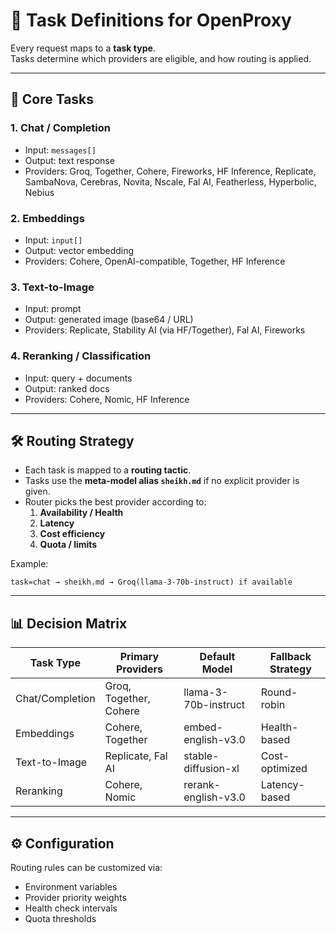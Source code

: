 # 📝 Task Definitions for OpenProxy

Every request maps to a **task type**.  
Tasks determine which providers are eligible, and how routing is applied.

---

## 🔑 Core Tasks

### 1. Chat / Completion
- Input: `messages[]`
- Output: text response
- Providers: Groq, Together, Cohere, Fireworks, HF Inference, Replicate, SambaNova, Cerebras, Novita, Nscale, Fal AI, Featherless, Hyperbolic, Nebius

### 2. Embeddings
- Input: `input[]`
- Output: vector embedding
- Providers: Cohere, OpenAI-compatible, Together, HF Inference

### 3. Text-to-Image
- Input: prompt
- Output: generated image (base64 / URL)
- Providers: Replicate, Stability AI (via HF/Together), Fal AI, Fireworks

### 4. Reranking / Classification
- Input: query + documents
- Output: ranked docs
- Providers: Cohere, Nomic, HF Inference

---

## 🛠 Routing Strategy

- Each task is mapped to a **routing tactic**.
- Tasks use the **meta-model alias `sheikh.md`** if no explicit provider is given.
- Router picks the best provider according to:
  1. **Availability / Health**
  2. **Latency**
  3. **Cost efficiency**
  4. **Quota / limits**

Example:
```
task=chat → sheikh.md → Groq(llama-3-70b-instruct) if available
```

---

## 📊 Decision Matrix

| Task Type | Primary Providers | Default Model | Fallback Strategy |
|-----------|------------------|---------------|-------------------|
| Chat/Completion | Groq, Together, Cohere | llama-3-70b-instruct | Round-robin |
| Embeddings | Cohere, Together | embed-english-v3.0 | Health-based |
| Text-to-Image | Replicate, Fal AI | stable-diffusion-xl | Cost-optimized |
| Reranking | Cohere, Nomic | rerank-english-v3.0 | Latency-based |

---

## ⚙️ Configuration

Routing rules can be customized via:
- Environment variables
- Provider priority weights
- Health check intervals
- Quota thresholds